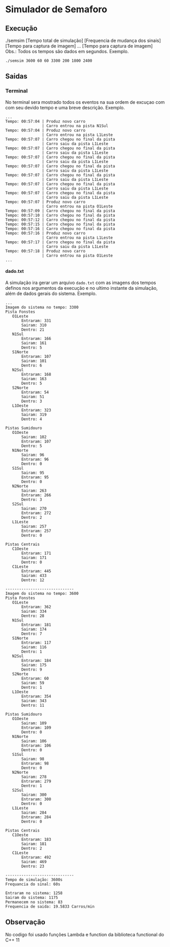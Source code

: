 # Simulador de Semaforo

## Execução
./semsim [Tempo total de simulação] [Frequencia de mudança dos sinais] [Tempo para captura de imagem] ... [Tempo para captura de imagem] <br />
Obs.: Todos os tempos são dados em segundos.
Exemplo.
```
./semsim 3600 60 60 3300 200 1800 2400
```

## Saidas
### Terminal
No terminal sera mostrado todos os eventos na sua ordem de excuçao com com seu devido tempo e uma breve descrição.
Exemplo.
```
...
Tempo: 00:57:04 | Produz novo carro
                | Carro entrou na pista N1Sul
Tempo: 00:57:04 | Produz novo carro
                | Carro entrou na pista L1Leste
Tempo: 00:57:07 | Carro chegou no final da pista
                | Carro saiu da pista L1Leste
Tempo: 00:57:07 | Carro chegou no final da pista
                | Carro saiu da pista L1Leste
Tempo: 00:57:07 | Carro chegou no final da pista
                | Carro saiu da pista L1Leste
Tempo: 00:57:07 | Carro chegou no final da pista
                | Carro saiu da pista L1Leste
Tempo: 00:57:07 | Carro chegou no final da pista
                | Carro saiu da pista L1Leste
Tempo: 00:57:07 | Carro chegou no final da pista
                | Carro saiu da pista L1Leste
Tempo: 00:57:07 | Carro chegou no final da pista
                | Carro saiu da pista L1Leste
Tempo: 00:57:07 | Produz novo carro
                | Carro entrou na pista O1Leste
Tempo: 00:57:09 | Carro chegou no final da pista
Tempo: 00:57:10 | Carro chegou no final da pista
Tempo: 00:57:12 | Carro chegou no final da pista
Tempo: 00:57:15 | Carro chegou no final da pista
Tempo: 00:57:16 | Carro chegou no final da pista
Tempo: 00:57:16 | Produz novo carro
                | Carro entrou na pista L1Leste
Tempo: 00:57:17 | Carro chegou no final da pista
                | Carro saiu da pista L1Leste
Tempo: 00:57:18 | Produz novo carro
                | Carro entrou na pista O1Leste
...
```
#### dado.txt
A simulação ira gerar um arquivo ```dado.txt``` com as imagens dos tempos definos nos argumentos da execução e no ultimo instante
da simulação, além de dados gerais do sistema.
Exemplo.
```
...
Imagem do sistema no tempo: 3300
Pista Fonstes
   O1Leste
       Entraram: 331
       Sairam: 310
       Dentro: 21
   N1Sul
       Entraram: 166
       Sairam: 161
       Dentro: 5
   S1Norte
       Entraram: 107
       Sairam: 101
       Dentro: 6
   N2Sul
       Entraram: 168
       Sairam: 163
       Dentro: 5
   S2Norte
       Entraram: 54
       Sairam: 51
       Dentro: 3
   L1Oeste
       Entraram: 323
       Sairam: 319
       Dentro: 4

Pistas Sumidouro
   O1Oeste
       Sairam: 102
       Entraram: 107
       Dentro: 5
   N1Norte
       Sairam: 96
       Entraram: 96
       Dentro: 0
   S1Sul
       Sairam: 95
       Entraram: 95
       Dentro: 0
   N2Norte
       Sairam: 263
       Entraram: 266
       Dentro: 3
   S2Sul
       Sairam: 270
       Entraram: 272
       Dentro: 2
   L1Leste
       Sairam: 257
       Entraram: 257
       Dentro: 0

Pistas Centrais
   C1Oeste
       Entraram: 171
       Sairam: 171
       Dentro: 0
   C1Leste
       Entraram: 445
       Sairam: 433
       Dentro: 12

------------------------------
Imagem do sistema no tempo: 3600
Pista Fonstes
   O1Leste
       Entraram: 362
       Sairam: 334
       Dentro: 28
   N1Sul
       Entraram: 181
       Sairam: 174
       Dentro: 7
   S1Norte
       Entraram: 117
       Sairam: 116
       Dentro: 1
   N2Sul
       Entraram: 184
       Sairam: 175
       Dentro: 9
   S2Norte
       Entraram: 60
       Sairam: 59
       Dentro: 1
   L1Oeste
       Entraram: 354
       Sairam: 343
       Dentro: 11

Pistas Sumidouro
   O1Oeste
       Sairam: 109
       Entraram: 109
       Dentro: 0
   N1Norte
       Sairam: 106
       Entraram: 106
       Dentro: 0
   S1Sul
       Sairam: 98
       Entraram: 98
       Dentro: 0
   N2Norte
       Sairam: 278
       Entraram: 279
       Dentro: 1
   S2Sul
       Sairam: 300
       Entraram: 300
       Dentro: 0
   L1Leste
       Sairam: 284
       Entraram: 284
       Dentro: 0

Pistas Centrais
   C1Oeste
       Entraram: 183
       Sairam: 181
       Dentro: 2
   C1Leste
       Entraram: 492
       Sairam: 469
       Dentro: 23

------------------------------
Tempo de simulação: 3600s
Frequancia do sinal: 60s

Entraram no sistema: 1258
Sairam do sistema: 1175
Permanecem no sistema: 83
Frequencia de saida: 19.5833 Carros/min
```
## Observação
No codigo foi usado funções Lambda e function da biblioteca functional do C++ 11

